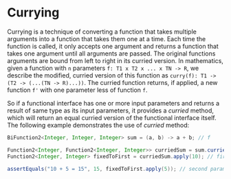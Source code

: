 # Currying

Currying is a technique of converting a function that takes multiple arguments into a function that takes them one at a time. Each time the function is called, it only accepts one argument and returns a function that takes one argument until all arguments are passed. The original functions arguments are bound from left to right in its curried version. In mathematics, given a function with `n` parameters `f: T1 x T2 x ... x TN -> R`, we describe the modified, curried version of this function as `curry(f): T1 -> (T2 -> (...(TN -> R)...))`. The curried function returns, if applied, a new function `f'` with one parameter less of function `f`.

So if a functional interface has one or more input parameters and returns a result of same type as its input parameters, it provides a *curried* method, which will return an equal curried version of the functional interface itself. The following example demonstrates the use of *curried* method:

```java
BiFunction2<Integer, Integer, Integer> sum = (a, b) -> a + b; // f

Function2<Integer, Function2<Integer, Integer>> curriedSum = sum.curried(); // curry(f) = a -> b -> a + b
Function2<Integer, Integer> fixedToFirst = curriedSum.apply(10); // first parameter a fixed to value 10; returns f'

assertEquals("10 + 5 = 15", 15, fixedToFirst.apply(5)); // second parameter b fixed to value 5; returns result
```
